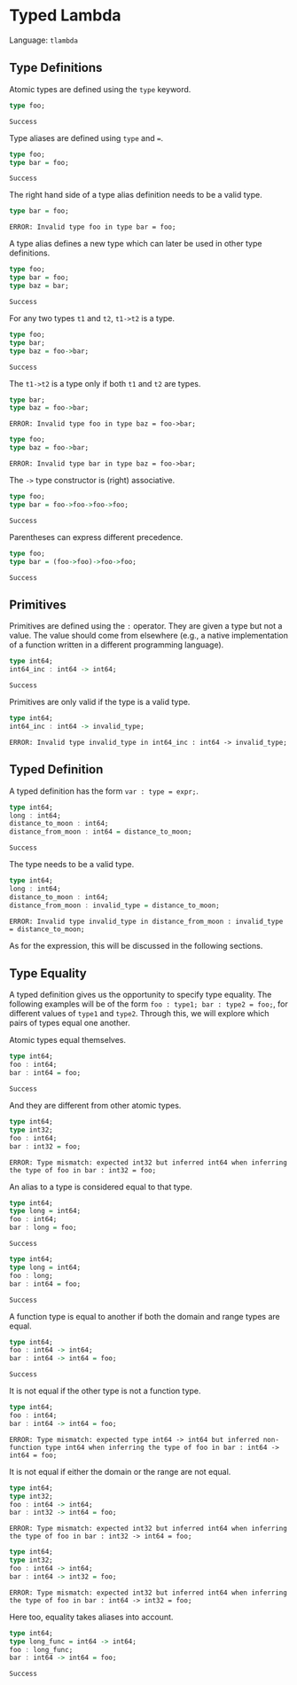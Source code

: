 # Typed Lambda

Language: `tlambda`

## Type Definitions

Atomic types are defined using the `type` keyword.

```haskell
type foo;
```
```status
Success
```

Type aliases are defined using `type` and `=`.

```haskell
type foo;
type bar = foo;
```
```status
Success
```

The right hand side of a type alias definition needs to be a valid type.

```haskell
type bar = foo;
```
```status
ERROR: Invalid type foo in type bar = foo;
```

A type alias defines a new type which can later be used in other type
definitions.

```haskell
type foo;
type bar = foo;
type baz = bar;
```
```status
Success
```

For any two types `t1` and `t2`, `t1->t2` is a type.

```haskell
type foo;
type bar;
type baz = foo->bar;
```
```status
Success
```

The `t1->t2` is a type only if both `t1` and `t2` are types.

```haskell
type bar;
type baz = foo->bar;
```
```status
ERROR: Invalid type foo in type baz = foo->bar;
```

```haskell
type foo;
type baz = foo->bar;
```
```status
ERROR: Invalid type bar in type baz = foo->bar;
```

The `->` type constructor is (right) associative.

```haskell
type foo;
type bar = foo->foo->foo->foo;
```
```status
Success
```

Parentheses can express different precedence.

```haskell
type foo;
type bar = (foo->foo)->foo->foo;
```
```status
Success
```

## Primitives

Primitives are defined using the `:` operator. They are given a type but not a
value. The value should come from elsewhere (e.g., a native implementation of a
function written in a different programming language).

```haskell
type int64;
int64_inc : int64 -> int64;
```
```status
Success
```

Primitives are only valid if the type is a valid type.

```haskell
type int64;
int64_inc : int64 -> invalid_type;
```
```status
ERROR: Invalid type invalid_type in int64_inc : int64 -> invalid_type;
```

## Typed Definition

A typed definition has the form `var : type = expr;`.

```haskell
type int64;
long : int64;
distance_to_moon : int64;
distance_from_moon : int64 = distance_to_moon;
```
```status
Success
```

The type needs to be a valid type.

```haskell
type int64;
long : int64;
distance_to_moon : int64;
distance_from_moon : invalid_type = distance_to_moon;
```
```status
ERROR: Invalid type invalid_type in distance_from_moon : invalid_type = distance_to_moon;
```

As for the expression, this will be discussed in the following sections.

## Type Equality

A typed definition gives us the opportunity to specify type equality. The
following examples will be of the form `foo : type1; bar : type2 = foo;`, for
different values of `type1` and `type2`. Through this, we will explore which
pairs of types equal one another.

Atomic types equal themselves.

```haskell
type int64;
foo : int64;
bar : int64 = foo;
```
```status
Success
```

And they are different from other atomic types.

```haskell
type int64;
type int32;
foo : int64;
bar : int32 = foo;
```
```status
ERROR: Type mismatch: expected int32 but inferred int64 when inferring the type of foo in bar : int32 = foo;
```

An alias to a type is considered equal to that type.

```haskell
type int64;
type long = int64;
foo : int64;
bar : long = foo;
```
```status
Success
```

```haskell
type int64;
type long = int64;
foo : long;
bar : int64 = foo;
```
```status
Success
```

A function type is equal to another if both the domain and range types are
equal.

```haskell
type int64;
foo : int64 -> int64;
bar : int64 -> int64 = foo;
```
```status
Success
```

It is not equal if the other type is not a function type.

```haskell
type int64;
foo : int64;
bar : int64 -> int64 = foo;
```
```status
ERROR: Type mismatch: expected type int64 -> int64 but inferred non-function type int64 when inferring the type of foo in bar : int64 -> int64 = foo;
```


It is not equal if either the domain or the range are not equal.

```haskell
type int64;
type int32;
foo : int64 -> int64;
bar : int32 -> int64 = foo;
```
```status
ERROR: Type mismatch: expected int32 but inferred int64 when inferring the type of foo in bar : int32 -> int64 = foo;
```

```haskell
type int64;
type int32;
foo : int64 -> int64;
bar : int64 -> int32 = foo;
```
```status
ERROR: Type mismatch: expected int32 but inferred int64 when inferring the type of foo in bar : int64 -> int32 = foo;
```

Here too, equality takes aliases into account.

```haskell
type int64;
type long_func = int64 -> int64;
foo : long_func;
bar : int64 -> int64 = foo;
```
```status
Success
```
